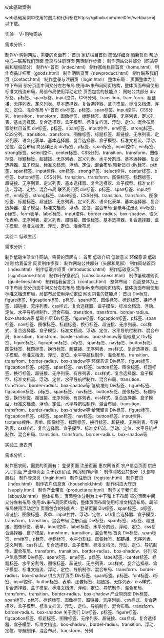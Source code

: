 web基础案例

web基础案例中使用的图片和代码都在https://github.com/mei0fei/webbase可以下载。

实验一  V+购物网站

需求分析：

制作V+购物网站，需要的页面有：
首页
家纺栏目首页
商品详细页
晒新货页
帮助中心—联系我们页面
登录与注册页面
网页制作步骤：
制作网站公共部分（网站导航和版权部分）
制作V+首页（index.html）
制作家纺栏目首页（home.html）
制作商品详细页（goods.html）
制作晒新货页（newproduct.html）
制作联系我们页（contact.html）
制作登录与注册页（login.html）
整体布局：
页面整体为上中下布局
部分页面中间又分左右布局
使用div来布局网页结构，整体页面布局使用标准文档流布局，局部布局使用浮动定位
页面包含的技能点：
网站公共部分
div标签、p标签、span标签、input控件、CSS分列、transition、transform、超链接、无序列表、定义列表、基本选择器、复合选择器、盒子模型、标准文档流、浮动、定位、混合布局
V+首页
div标签、p标签、span标签、input控件、CSS分列、transition、transform、图像标签、标题标签、超链接、无序列表、定义列表、基本选择器、复合选择器、盒子模型、标准文档流、浮动、定位、混合布局
家纺栏目首页
div标签、p标签、span标签、input控件、em标签、strong标签、CSS分列、transition、transform、图像标签、标题标签、超链接、无序列表、定义列表、语义化表单、基本选择器、复合选择器、盒子模型、标准文档流、浮动、定位、混合布局
商品详细页
div标签、p标签、span标签、input控件、em标签、strong标签、select控件、center标签、CSS分列、transition、transform、图像标签、标题标签、超链接、无序列表、定义列表、水平分割线、基本选择器、复合选择器、盒子模型、标准文档流、浮动、定位、混合布局
晒新货页
div标签、p标签、span标签、input控件、em标签、strong标签、select控件、center标签、b标签、button标签、CSS分列、transition、transform、图像标签、标题标签、超链接、无序列表、定义列表、基本选择器、复合选择器、盒子模型、标准文档流、浮动、定位、混合布局
联系我们页
div标签、p标签、span标签、input控件、em标签、strong标签、label标签、CSS分列、transition、transform、图像标签、标题标签、超链接、无序列表、定义列表、语义化表单、基本选择器、复合选择器、盒子模型、标准文档流、浮动、定位、混合布局
登录与注册页
div标签、p标签、form表单、label标签、input控件、border-radius、box-shadow、语义化表单、无序列表、定义列表、超链接、图像标签、基本选择器、复合选择器、盒子模型、标准文档流、浮动、定位、混合布局


实验二  低碳生活

需求分析：

制作低碳生活宣传网站，需要的页面有：
 首页
 低碳介绍
 低碳意义
 环保意识
 低碳准则
 给我留言
网页制作步骤：
 制作网站公共部分（头部和尾部）
 制作网站首页（index.html）
 制作低碳介绍页（introduction.html）
 制作低碳意义页（significance.html）
 制作环保意识页（consciousness.html）
 制作低碳准则页（guidelines.html）
 制作给我留言页（contact.html）
整体布局：
页面整体为上中下布局
部分页面中间又分左右布局
使用div来布局网页结构，整体页面布局使用标准文档流布局，局部布局使用浮动定位
网页包含的技能点：
 首页
Div标签、figure标签、figcaption标签、p标签、span标签、图像标签、标题标签、换行标签、超链接、无序列表、css样式、复合选择器、盒子模型、标准文档流、浮动、定位、水平导航栏制作、混合布局、transition、transfrom、border-radius、box-shadow等
 低碳介绍
Div标签、figure标签、figcaption标签、p标签、span标签、nav标签、图像标签、标题标签、换行标签、超链接、无序列表、css样式、复合选择器、盒子模型、标准文档流、浮动、定位、水平导航栏制作、混合布局、transition、transfrom、border-radius、box-shadow等
 低碳意义
Div标签、figure标签、figcaption标签、p标签、span标签、nav标签、button标签、图像标签、标题标签、换行标签、超链接、无序列表、css样式、复合选择器、盒子模型、标准文档流、浮动、定位、水平导航栏制作、混合布局、transition、transfrom、border-radius、box-shadow等
 环保意识
Div标签、figure标签、figcaption标签、p标签、span标签、nav标签、button标签、图像标签、标题标签、换行标签、超链接、无序列表、有序列表、css样式、复合选择器、盒子模型、标准文档流、浮动、定位、水平导航栏制作、混合布局、transition、transfrom、border-radius、box-shadow等
 低碳准则
Div标签、figure标签、figcaption标签、p标签、span标签、nav标签、button标签、图像标签、标题标签、换行标签、超链接、无序列表、有序列表、css样式、复合选择器、盒子模型、标准文档流、浮动、定位、水平导航栏制作、混合布局、transition、transfrom、border-radius、box-shadow等
 给我留言
Div标签、figure标签、figcaption标签、p标签、span标签、nav标签、button标签、input控件、textarea控件、表单、图像标签、标题标签、换行标签、超链接、无序列表、有序列表、css样式、复合选择器、盒子模型、标准文档流、浮动、定位、水平导航栏制作、混合布局、transition、transfrom、border-radius、box-shadow等


实验三  惠农网

需求分析：

制作惠农网，需要的页面有：
登录页面
注册页面
惠农网首页
农户信息页面
供应大厅页面
产业带页面
关于我们页面
网页制作步骤：
制作网站公共部分（头部导航栏）
制作登录页（login.html）
制作注册页（register.html）
制作首页（index.html）
制作农户信息页（household.html）
制作供应大厅页（supply.html）
制作产业带页（productarea.html）
制作关于我们页（aboutUs.html）
整体布局：
页面整体分别为上中下和上下布局
部分页面中间又分左右布局
使用div来布局网页结构，整体页面布局使用标准文档流布局，局部布局使用浮动定位
页面包含的技能点：
 登录页面
Div标签、span标签、p标签、超链接、图像标签、表单、input控件、浮动、定位、css复合选择器、盒子模型、transform、transition、混合布局
 注册页面
Div标签、span标签、p标签、超链接、图像标签、表单、input控件、label标签、水平分割线、浮动、定位、css复合选择器、盒子模型、transform、transition、混合布局
 首页
Div标签、span标签、em标签、p标签、标题标签、水平分割线、图像标签、超链接、无序列表、定义列表、css样式、复合选择器、盒子模型、标准文档流、浮动、定位、导航制作、混合布局、transform、transition、border-radius、box-shadow、分列
 农户信息页面
Div标签、span标签、em标签、p标签、label标签、center标签、标题标签、水平分割线、图像标签、超链接、无序列表、css样式、复合选择器、盒子模型、标准文档流、浮动、定位、导航制作、混合布局、transform、border-radius、box-shadow
 供应大厅页面
Div标签、span标签、p标签、font标签、i标签、input控件、button标签、表单、图像标签、超链接、无序列表、css样式、复合选择器、盒子模型、标准文档流、浮动、定位、导航制作、混合布局、transform、transition、border-radius、box-shadow
 产业带页面
Div标签、span标签、p标签、标题标签、图像标签、超链接、无序列表、css样式、复合选择器、盒子模型、标准文档流、浮动、定位、导航制作、混合布局、transform、border-radius、box-shadow
 关于我们
Div标签、p标签、figure标签、figcaption标签、标题标签、图像标签、无序列表、超链接、css样式、复合选择器、盒子模型、标准文档流、box-shadow、border-radius、transition、浮动、定位、导航制作、混合布局、transform、分列


